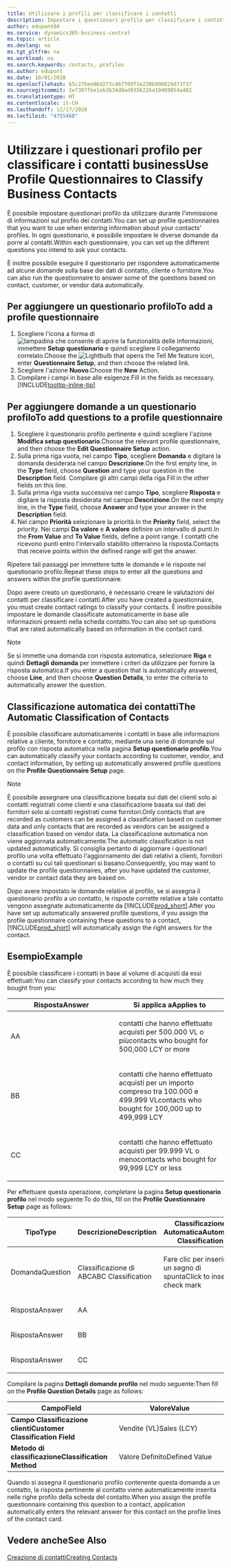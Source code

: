 ```yaml
---
title: Utilizzare i profili per classificare i contatti
description: Impostare i questionari profilo per classificare i contatti business
author: edupont04
ms.service: dynamics365-business-central
ms.topic: article
ms.devlang: na
ms.tgt_pltfrm: na
ms.workload: na
ms.search.keywords: contacts, profiles
ms.author: edupont
ms.date: 10/01/2020
ms.openlocfilehash: 65c27bee86d273c467709f1e238b996829d73f37
ms.sourcegitcommit: 2e7307fbe1eb3b34d0ad9356226a19409054a402
ms.translationtype: HT
ms.contentlocale: it-CH
ms.lasthandoff: 12/17/2020
ms.locfileid: "4755460"
---
```

# <a name="use-profile-questionnaires-to-classify-business-contacts"></a><span data-ttu-id="adf51-103">Utilizzare i questionari profilo per classificare i contatti business</span><span class="sxs-lookup"><span data-stu-id="adf51-103">Use Profile Questionnaires to Classify Business Contacts</span></span>
<span data-ttu-id="adf51-104">È possibile impostare questionari profilo da utilizzare durante l'immissione di informazioni sul profilo dei contatti.</span><span class="sxs-lookup"><span data-stu-id="adf51-104">You can set up profile questionnaires that you want to use when entering information about your contacts' profiles.</span></span> <span data-ttu-id="adf51-105">In ogni questionario, è possibile impostare le diverse domande da porre ai contatti.</span><span class="sxs-lookup"><span data-stu-id="adf51-105">Within each questionnaire, you can set up the different questions you intend to ask your contacts.</span></span>  

<span data-ttu-id="adf51-106">È inoltre possibile eseguire il questionario per rispondere automaticamente ad alcune domande sulla base dei dati di contatto, cliente o fornitore.</span><span class="sxs-lookup"><span data-stu-id="adf51-106">You can also run the questionnaire to answer some of the questions based on contact, customer, or vendor data automatically.</span></span>  

## <a name="to-add-a-profile-questionnaire"></a><span data-ttu-id="adf51-107">Per aggiungere un questionario profilo</span><span class="sxs-lookup"><span data-stu-id="adf51-107">To add a profile questionnaire</span></span>
1.  <span data-ttu-id="adf51-108">Scegliere l'icona a forma di ![lampadina che consente di aprire la funzionalità delle informazioni](media/ui-search/search_small.png "Informazioni sull'operazione che si desidera eseguire"), immettere **Setup questionario** e quindi scegliere il collegamento correlato.</span><span class="sxs-lookup"><span data-stu-id="adf51-108">Choose the ![Lightbulb that opens the Tell Me feature](media/ui-search/search_small.png "Tell me what you want to do") icon, enter **Questionnaire Setup**, and then choose the related link.</span></span>  
2.  <span data-ttu-id="adf51-109">Scegliere l'azione **Nuovo**.</span><span class="sxs-lookup"><span data-stu-id="adf51-109">Choose the **New** Action.</span></span>  
3.  <span data-ttu-id="adf51-110">Compilare i campi in base alle esigenze.</span><span class="sxs-lookup"><span data-stu-id="adf51-110">Fill in the fields as necessary.</span></span> [!INCLUDE[tooltip-inline-tip](includes/tooltip-inline-tip_md.md)]  

## <a name="to-add-questions-to-a-profile-questionnaire"></a><span data-ttu-id="adf51-111">Per aggiungere domande a un questionario profilo</span><span class="sxs-lookup"><span data-stu-id="adf51-111">To add questions to a profile questionnaire</span></span>
1.  <span data-ttu-id="adf51-112">Scegliere il questionario profilo pertinente e quindi scegliere l'azione **Modifica setup questionario**.</span><span class="sxs-lookup"><span data-stu-id="adf51-112">Choose the relevant profile questionnaire, and then choose the **Edit Questionnaire Setup** action.</span></span>  
2.  <span data-ttu-id="adf51-113">Sulla prima riga vuota, nel campo **Tipo**, scegliere **Domanda** e digitare la domanda desiderata nel campo **Descrizione**.</span><span class="sxs-lookup"><span data-stu-id="adf51-113">On the first empty line, in the **Type** field, choose **Question** and type your question in the **Description** field.</span></span> <span data-ttu-id="adf51-114">Compilare gli altri campi della riga.</span><span class="sxs-lookup"><span data-stu-id="adf51-114">Fill in the other fields on this line.</span></span>  
3.  <span data-ttu-id="adf51-115">Sulla prima riga vuota successiva nel campo **Tipo**, scegliere **Risposta** e digitare la risposta desiderata nel campo **Descrizione**.</span><span class="sxs-lookup"><span data-stu-id="adf51-115">On the next empty line, in the **Type** field, choose **Answer** and type your answer in the **Description** field.</span></span>  
4.  <span data-ttu-id="adf51-116">Nel campo **Priorità** selezionare la priorità.</span><span class="sxs-lookup"><span data-stu-id="adf51-116">In the **Priority** field, select the priority.</span></span> <span data-ttu-id="adf51-117">Nei campi **Da valore** e **A valore** definire un intervallo di punti.</span><span class="sxs-lookup"><span data-stu-id="adf51-117">In the **From Value** and **To Value** fields, define a point range.</span></span> <span data-ttu-id="adf51-118">I contatti che ricevono punti entro l'intervallo stabilito otterranno la risposta.</span><span class="sxs-lookup"><span data-stu-id="adf51-118">Contacts that receive points within the defined range will get the answer.</span></span>  

<span data-ttu-id="adf51-119">Ripetere tali passaggi per immettere tutte le domande e le risposte nel questionario profilo.</span><span class="sxs-lookup"><span data-stu-id="adf51-119">Repeat these steps to enter all the questions and answers within the profile questionnaire.</span></span>

<span data-ttu-id="adf51-120">Dopo avere creato un questionario, è necessario creare le valutazioni dei contatti per classificare i contatti.</span><span class="sxs-lookup"><span data-stu-id="adf51-120">After you have created a questionnaire, you must create contact ratings to classify your contacts.</span></span> <span data-ttu-id="adf51-121">È inoltre possibile impostare le domande classificate automaticamente in base alle informazioni presenti nella scheda contatto.</span><span class="sxs-lookup"><span data-stu-id="adf51-121">You can also set up questions that are rated automatically based on information in the contact card.</span></span>  

> [!NOTE]
> <span data-ttu-id="adf51-122">Se si immette una domanda con risposta automatica, selezionare <STRONG>Riga</STRONG> e quindi <STRONG>Dettagli domanda</STRONG> per immettere i criteri da utilizzare per fornire la risposta automatica.</span><span class="sxs-lookup"><span data-stu-id="adf51-122">If you enter a question that is automatically answered, choose <STRONG>Line</STRONG>, and then choose <STRONG>Question Details</STRONG>, to enter the criteria to automatically answer the question.</span></span>

## <a name="the-automatic-classification-of-contacts"></a><span data-ttu-id="adf51-123">Classificazione automatica dei contatti</span><span class="sxs-lookup"><span data-stu-id="adf51-123">The Automatic Classification of Contacts</span></span>
<span data-ttu-id="adf51-124">È possibile classificare automaticamente i contatti in base alle informazioni relative a cliente, fornitore e contatto, mediante una serie di domande sul profilo con risposta automatica nella pagina **Setup questionario profilo**.</span><span class="sxs-lookup"><span data-stu-id="adf51-124">You can automatically classify your contacts according to customer, vendor, and contact information, by setting up automatically answered profile questions on the **Profile Questionnaire Setup** page.</span></span>  

> [!NOTE]
> <span data-ttu-id="adf51-125">È possibile assegnare una classificazione basata sui dati dei clienti solo ai contatti registrati come clienti e una classificazione basata sui dati dei fornitori solo ai contatti registrati come fornitori.</span><span class="sxs-lookup"><span data-stu-id="adf51-125">Only contacts that are recorded as customers can be assigned a classification based on customer data and only contacts that are recorded as vendors can be assigned a classification based on vendor data.</span></span> <span data-ttu-id="adf51-126">La classificazione automatica non viene aggiornata automaticamente.</span><span class="sxs-lookup"><span data-stu-id="adf51-126">The automatic classification is not updated automatically.</span></span> <span data-ttu-id="adf51-127">Si consiglia pertanto di aggiornare i questionari profilo una volta effettuato l'aggiornamento dei dati relativi a clienti, fornitori o contatti su cui tali questionari si basano.</span><span class="sxs-lookup"><span data-stu-id="adf51-127">Consequently, you may want to update the profile questionnaires, after you have updated the customer, vendor or contact data they are based on.</span></span>  

<span data-ttu-id="adf51-128">Dopo avere impostato le domande relative al profilo, se si assegna il questionario profilo a un contatto, le risposte corrette relative a tale contatto vengono assegnate automaticamente da [!INCLUDE[prod_short](includes/prod_short.md)].</span><span class="sxs-lookup"><span data-stu-id="adf51-128">After you have set up automatically answered profile questions, if you assign the profile questionnaire containing these questions to a contact, [!INCLUDE[prod_short](includes/prod_short.md)] will automatically assign the right answers for the contact.</span></span>  

## <a name="example"></a><span data-ttu-id="adf51-129">Esempio</span><span class="sxs-lookup"><span data-stu-id="adf51-129">Example</span></span>
<span data-ttu-id="adf51-130">È possibile classificare i contatti in base al volume di acquisti da essi effettuati:</span><span class="sxs-lookup"><span data-stu-id="adf51-130">You can classify your contacts according to how much they bought from you:</span></span>

<table>
<colgroup>
<col style="width: 50%" />
<col style="width: 50%" />
</colgroup>
<thead>
<tr class="header">
<th><span data-ttu-id="adf51-131"><strong>Risposta</strong></span><span class="sxs-lookup"><span data-stu-id="adf51-131"><strong>Answer</strong></span></span></th>
<th><span data-ttu-id="adf51-132"><strong>Si applica a</strong></span><span class="sxs-lookup"><span data-stu-id="adf51-132"><strong>Applies to</strong></span></span></th>
</tr>
</thead>
<tbody>
<tr class="odd">
<td><p><span data-ttu-id="adf51-133">A</span><span class="sxs-lookup"><span data-stu-id="adf51-133">A</span></span></p></td>
<td><p><span data-ttu-id="adf51-134">contatti che hanno effettuato acquisti per 500.000 VL o più</span><span class="sxs-lookup"><span data-stu-id="adf51-134">contacts who bought for 500,000 LCY or more</span></span></p></td>
</tr>
<tr class="even">
<td><p><span data-ttu-id="adf51-135">B</span><span class="sxs-lookup"><span data-stu-id="adf51-135">B</span></span></p></td>
<td><p><span data-ttu-id="adf51-136">contatti che hanno effettuato acquisti per un importo compreso tra 100.000 e 499.999 VL</span><span class="sxs-lookup"><span data-stu-id="adf51-136">contacts who bought for 100,000 up to 499,999 LCY</span></span></p></td>
</tr>
<tr class="odd">
<td><p><span data-ttu-id="adf51-137">C</span><span class="sxs-lookup"><span data-stu-id="adf51-137">C</span></span></p></td>
<td><p><span data-ttu-id="adf51-138">contatti che hanno effettuato acquisti per 99.999 VL o meno</span><span class="sxs-lookup"><span data-stu-id="adf51-138">contacts who bought for 99,999 LCY or less</span></span></p></td>
</tr>
</tbody>
</table>

<span data-ttu-id="adf51-139">Per effettuare questa operazione, completare la pagina **Setup questionario profilo** nel modo seguente:</span><span class="sxs-lookup"><span data-stu-id="adf51-139">To do this, fill on the **Profile Questionnaire Setup** page as follows:</span></span>


<table>
<colgroup>
<col style="width: 20%" />
<col style="width: 20%" />
<col style="width: 20%" />
<col style="width: 20%" />
<col style="width: 20%" />
</colgroup>
<thead>
<tr class="header">
<th><span data-ttu-id="adf51-140"><strong>Tipo</strong></span><span class="sxs-lookup"><span data-stu-id="adf51-140"><strong>Type</strong></span></span></th>
<th><span data-ttu-id="adf51-141"><strong>Descrizione</strong></span><span class="sxs-lookup"><span data-stu-id="adf51-141"><strong>Description</strong></span></span></th>
<th><span data-ttu-id="adf51-142"><strong>Classificazione Automatica</strong></span><span class="sxs-lookup"><span data-stu-id="adf51-142"><strong>Automatic Classification</strong></span></span></th>
<th><span data-ttu-id="adf51-143"><strong>Da Valore</strong></span><span class="sxs-lookup"><span data-stu-id="adf51-143"><strong>From Value</strong></span></span></th>
<th><span data-ttu-id="adf51-144"><strong>A Valore</strong></span><span class="sxs-lookup"><span data-stu-id="adf51-144"><strong>To Value</strong></span></span></th>
</tr>
</thead>
<tbody>
<tr class="odd">
<td><p><span data-ttu-id="adf51-145">Domanda</span><span class="sxs-lookup"><span data-stu-id="adf51-145">Question</span></span></p></td>
<td><p><span data-ttu-id="adf51-146">Classificazione di ABC</span><span class="sxs-lookup"><span data-stu-id="adf51-146">ABC Classification</span></span></p></td>
<td><p><span data-ttu-id="adf51-147">Fare clic per inserire un segno di spunta</span><span class="sxs-lookup"><span data-stu-id="adf51-147">Click to insert a check mark</span></span></p></td>
<td><p> </p></td>
<td><p> </p></td>
</tr>
<tr class="even">
<td><p><span data-ttu-id="adf51-148">Risposta</span><span class="sxs-lookup"><span data-stu-id="adf51-148">Answer</span></span></p></td>
<td><p><span data-ttu-id="adf51-149">A</span><span class="sxs-lookup"><span data-stu-id="adf51-149">A</span></span></p></td>
<td><p> </p></td>
<td><p><span data-ttu-id="adf51-150">500.000</span><span class="sxs-lookup"><span data-stu-id="adf51-150">500,000</span></span></p></td>
<td><p> </p></td>
</tr>
<tr class="odd">
<td><p><span data-ttu-id="adf51-151">Risposta</span><span class="sxs-lookup"><span data-stu-id="adf51-151">Answer</span></span></p></td>
<td><p><span data-ttu-id="adf51-152">B</span><span class="sxs-lookup"><span data-stu-id="adf51-152">B</span></span></p></td>
<td><p> </p></td>
<td><p><span data-ttu-id="adf51-153">100,000</span><span class="sxs-lookup"><span data-stu-id="adf51-153">100,000</span></span></p></td>
<td><p><span data-ttu-id="adf51-154">499,999</span><span class="sxs-lookup"><span data-stu-id="adf51-154">499,999</span></span></p></td>
</tr>
<tr class="even">
<td><p><span data-ttu-id="adf51-155">Risposta</span><span class="sxs-lookup"><span data-stu-id="adf51-155">Answer</span></span></p></td>
<td><p><span data-ttu-id="adf51-156">C</span><span class="sxs-lookup"><span data-stu-id="adf51-156">C</span></span></p></td>
<td><p> </p></td>
<td><p> </p></td>
<td><p><span data-ttu-id="adf51-157">99,999</span><span class="sxs-lookup"><span data-stu-id="adf51-157">99,999</span></span></p></td>
</tr>
</tbody>
</table>

<span data-ttu-id="adf51-158">Compilare la pagina **Dettagli domande profilo** nel modo seguente:</span><span class="sxs-lookup"><span data-stu-id="adf51-158">Then fill on the **Profile Question Details** page as follows:</span></span>
<table>
<colgroup>
<col style="width: 50%" />
<col style="width: 50%" />
</colgroup>
<thead>
<tr class="header">
<th><span data-ttu-id="adf51-159"><strong>Campo</strong></span><span class="sxs-lookup"><span data-stu-id="adf51-159"><strong>Field</strong></span></span></th>
<th><span data-ttu-id="adf51-160"><strong>Valore</strong></span><span class="sxs-lookup"><span data-stu-id="adf51-160"><strong>Value</strong></span></span></th>
</tr>
</thead>
<tbody>
<tr>
<td><span data-ttu-id="adf51-161"><strong>Campo Classificazione clienti</strong></span><span class="sxs-lookup"><span data-stu-id="adf51-161"><strong>Customer Classification Field</strong></span></span></td>
<td><span data-ttu-id="adf51-162"><emphasis>Vendite (VL)</emphasis></span><span class="sxs-lookup"><span data-stu-id="adf51-162"><emphasis>Sales (LCY)</emphasis></span></span></td>
</tr>
<tr>
<td><span data-ttu-id="adf51-163"><strong>Metodo di classificazione</strong></span><span class="sxs-lookup"><span data-stu-id="adf51-163"><strong>Classification Method</strong></span></span></td>
<td><span data-ttu-id="adf51-164"><emphasis>Valore Definito</emphasis></span><span class="sxs-lookup"><span data-stu-id="adf51-164"><emphasis>Defined Value</emphasis></span></span></td>
</tr>
</tbody>
</table>

<span data-ttu-id="adf51-165">Quando si assegna il questionario profilo contenente questa domanda a un contatto, la risposta pertinente al contatto viene automaticamente inserita nelle righe profilo della scheda del contatto.</span><span class="sxs-lookup"><span data-stu-id="adf51-165">When you assign the profile questionnaire containing this question to a contact, application automatically enters the relevant answer for this contact on the profile lines of the contact card.</span></span>

## <a name="see-also"></a><span data-ttu-id="adf51-166">Vedere anche</span><span class="sxs-lookup"><span data-stu-id="adf51-166">See Also</span></span>
[<span data-ttu-id="adf51-167">Creazione di contatti</span><span class="sxs-lookup"><span data-stu-id="adf51-167">Creating Contacts</span></span>](marketing-create-contact-companies.md)  
